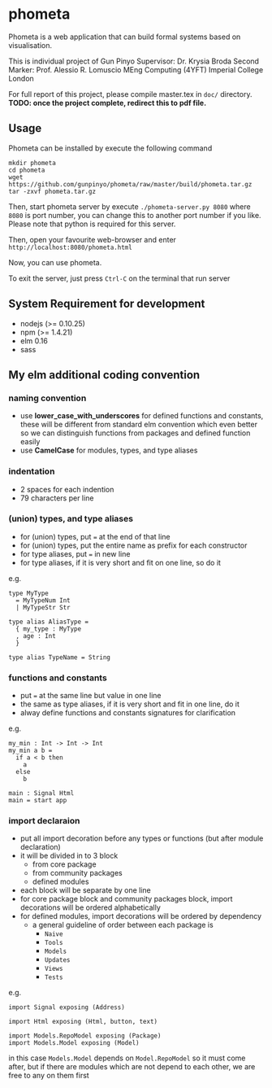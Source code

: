 # phometa
Phometa is a web application
that can build formal systems based on visualisation.

This is individual project of Gun Pinyo
Supervisor: Dr. Krysia Broda
Second Marker: Prof. Alessio R. Lomuscio
MEng Computing (4YFT)
Imperial College London

For full report of this project, please compile master.tex in `doc/` directory.
**TODO: once the project complete, redirect this to pdf file.**

## Usage

Phometa can be installed by execute the following command
```
mkdir phometa
cd phometa
wget https://github.com/gunpinyo/phometa/raw/master/build/phometa.tar.gz
tar -zxvf phometa.tar.gz
```

Then, start phometa server by execute ``` ./phometa-server.py 8080 ``` where
`8080` is port number, you can change this to another port number if you like.
Please note that python is required for this server.

Then, open your favourite web-browser and enter
``` http://localhost:8080/phometa.html ```

Now, you can use phometa.

To exit the server, just press `Ctrl-C`  on the terminal that run server

## System Requirement for development
- nodejs (>= 0.10.25)
- npm (>= 1.4.21)
- elm 0.16
- sass

## My elm additional coding convention

### naming convention
- use **lower_case_with_underscores** for defined functions and constants,
  these will be different from standard elm convention which even better
  so we can distinguish functions from packages and defined function easily
- use **CamelCase** for modules, types, and type aliases

### indentation
- 2 spaces for each indention
- 79 characters per line

### (union) types, and type aliases
- for (union) types, put `=` at the end of that line
- for (union) types, put the entire name as prefix for each constructor
- for type aliases, put `=` in new line
- for type aliases, if it is very short and fit on one line, so do it

e.g.

```
type MyType
  = MyTypeNum Int
  | MyTypeStr Str

type alias AliasType =
  { my_type : MyType
  , age : Int
  }

type alias TypeName = String
```

### functions and constants
- put `=` at the same line but value in one line
- the same as type aliases, if it is very short and fit in one line, do it
- alway define functions and constants signatures for clarification

e.g.

```
my_min : Int -> Int -> Int
my_min a b =
  if a < b then
    a
  else
    b

main : Signal Html
main = start app
```

### import declaraion
- put all import decoration before any types or functions
    (but after module declaration)
- it will be divided in to 3 block
  - from core package
  - from community packages
  - defined modules
- each block will be separate by one line
- for core package block and community packages block,
    import decorations will be ordered alphabetically
- for defined modules, import decorations will be ordered by dependency
  - a general guideline of order between each package is
    - `Naive`
    - `Tools`
    - `Models`
    - `Updates`
    - `Views`
    - `Tests`

e.g.

```
import Signal exposing (Address)

import Html exposing (Html, button, text)

import Models.RepoModel exposing (Package)
import Models.Model exposing (Model)
```

in this case `Models.Model` depends on `Model.RepoModel` so it must come after,
but if there are modules which are not depend to each other, we are free to
any on them first
